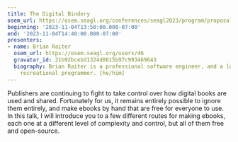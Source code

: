```yaml
---
title: The Digital Bindery
osem_url: https://osem.seagl.org/conferences/seagl2023/program/proposals/955
beginning: '2023-11-04T13:50:00.000-07:00'
end: '2023-11-04T14:40:00.000-07:00'
presenters:
- name: Brian Raiter
  osem_url: https://osem.seagl.org/users/46
  gravatar_id: 21b92bcebd1324d0615b97c993469643
  biography: Brian Raiter is a professional software engineer, and a long-standing
    recreational programmer. [he/him]
---
```


Publishers are continuing to fight to take control over how digital books are used and shared. Fortunately for us, it remains entirely possible to ignore them entirely, and make ebooks by hand that are free for everyone to use. In this talk, I will introduce you to a few different routes for making ebooks, each one at a different level of complexity and control, but all of them free and open-source.
